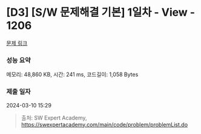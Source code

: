 # [D3] [S/W 문제해결 기본] 1일차 - View - 1206 

[문제 링크](https://swexpertacademy.com/main/code/problem/problemDetail.do?contestProbId=AV134DPqAA8CFAYh) 

### 성능 요약

메모리: 48,860 KB, 시간: 241 ms, 코드길이: 1,058 Bytes

### 제출 일자

2024-03-10 15:29



> 출처: SW Expert Academy, https://swexpertacademy.com/main/code/problem/problemList.do